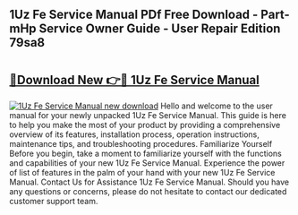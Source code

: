 ## 1Uz Fe Service Manual PDf Free Download - Part-mHp Service Owner Guide - User Repair Edition 79sa8

# <h2><a href="http://bc43923.oget.top/?id=1Uz+Fe+Service+Manual">🔗Download New 👉🔴 1Uz Fe Service Manual</a></h2>

[![1Uz Fe Service Manual new download](https://i.imgur.com/5g1atiW.png)](http://bc43923.oget.top/?id=1Uz+Fe+Service+Manual)
Hello and welcome to the user manual for your newly unpacked 1Uz Fe Service Manual. This guide is here to help you make the most of your product by providing a comprehensive overview of its features, installation process, operation instructions, maintenance tips, and troubleshooting procedures. Familiarize Yourself Before you begin, take a moment to familiarize yourself with the functions and capabilities of your new 1Uz Fe Service Manual. Experience the power of list of features in the palm of your hand with your new 1Uz Fe Service Manual. Contact Us for Assistance 1Uz Fe Service Manual. Should you have any questions or concerns, please do not hesitate to contact our dedicated customer support team.

